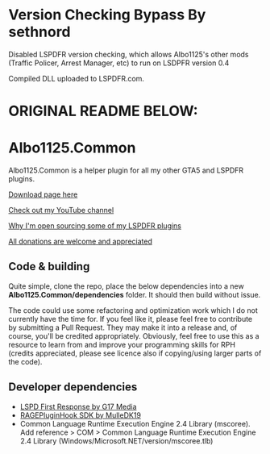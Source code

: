 # Version Checking Bypass By sethnord
Disabled LSPDFR version checking, which allows Albo1125's other mods (Traffic Policer, Arrest Manager, etc) to run on LSDPFR version 0.4

Compiled DLL uploaded to LSPDFR.com.

# ORIGINAL README BELOW:

# Albo1125.Common
Albo1125.Common is a helper plugin for all my other GTA5 and LSPDFR plugins.

[Download page here](https://www.lcpdfr.com/files/file/10294-albo1125common/)

[Check out my YouTube channel](https://www.youtube.com/channel/UCSDMQS6b2roa-dZ0vAyaVWg)

[Why I'm open sourcing some of my LSPDFR plugins](https://www.lcpdfr.com/forums/topic/87615-open-sourcing-albo1125s-mods-retirement/)

[All donations are welcome and appreciated](https://www.paypal.com/cgi-bin/webscr?cmd=_s-xclick&hosted_button_id=T9T5RTSWX8PEY)

## Code & building
Quite simple, clone the repo, place the below dependencies into a new **Albo1125.Common/dependencies** folder. It should then build without issue.

The code could use some refactoring and optimization work which I do not currently have the time for.
If you feel like it, please feel free to contribute by submitting a Pull Request. 
They may make it into a release and, of course, you'll be credited appropriately.
Obviously, feel free to use this as a resource to learn from and improve your programming skills for RPH (credits appreciated, please see licence also if copying/using larger parts of the code).

## Developer dependencies
* [LSPD First Response by G17 Media](https://www.lcpdfr.com/files/file/7792-lspd-first-response/)
* [RAGEPluginHook SDK by MulleDK19](http://ragepluginhook.net/Downloads.aspx)
* Common Language Runtime Execution Engine 2.4 Library (mscoree). Add reference > COM > Common Language Runtime Execution Engine 2.4 Library (Windows/Microsoft.NET/version/mscoree.tlb)

